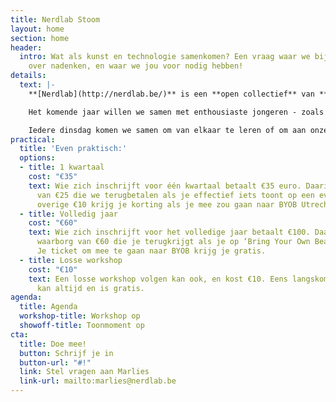 ```yaml
---
title: Nerdlab Stoom
layout: home
section: home
header:
  intro: Wat als kunst en technologie samenkomen? Een vraag waar we bij Nerdlab vaak
    over nadenken, en waar we jou voor nodig hebben!
details:
  text: |-
    **[Nerdlab](http://nerdlab.be/)** is een **open collectief** van **makers**. We bouwen installaties en machines, organiseren evenementen en veroveren de wereld. Oh, en daarnaast hebben we ook een fablab in Gent waar iedereen welkom is.

    Het komende jaar willen we samen met enthousiaste jongeren - zoals jij! - kijken wat er ontstaat als kunst en technologie botsen. Welkom bij STOOM! Aan de hand van workshops kijken we hoe je met een beamer kan mappen, zoeken we de limieten van onze 3D-printers op en gaan we aan de slag met licht. Jep, dat las je goed.

    Iedere dinsdag komen we samen om van elkaar te leren of om aan onze projecten te werken. Het resultaat ervan tonen we op vier evenementen, waaronder **‘[Bring Your Own Beamer](http://byobgent.nerdlab.be/)’** waar vorig jaar meer dan duizend bezoekers langs kwamen. Je kiest zelf of je een traject van een kwartaal of een volledig jaar volgt (Eén workshop meemaken kan ook, maar het is uiteraard fijner om aan een groter project te werken)!
practical:
  title: 'Even praktisch:'
  options:
  - title: 1 kwartaal
    cost: "€35"
    text: Wie zich inschrijft voor één kwartaal betaalt €35 euro. Daarin zit een waarborg
      van €25 die we terugbetalen als je effectief iets toont op een evenement. De
      overige €10 krijg je korting als je mee zou gaan naar BYOB Utrecht.
  - title: Volledig jaar
    cost: "€60"
    text: Wie zich inschrijft voor het volledige jaar betaalt €100. Daarin zit een
      waarborg van €60 die je terugkrijgt als je op ‘Bring Your Own Beamer’ staat.
      Je ticket om mee te gaan naar BYOB krijg je gratis.
  - title: Losse workshop
    cost: "€10"
    text: Een losse workshop volgen kan ook, en kost €10. Eens langskomen op een werkmoment
      kan altijd en is gratis.
agenda:
  title: Agenda
  workshop-title: Workshop op
  showoff-title: Toonmoment op
cta:
  title: Doe mee!
  button: Schrijf je in
  button-url: "#!"
  link: Stel vragen aan Marlies
  link-url: mailto:marlies@nerdlab.be
---
```


